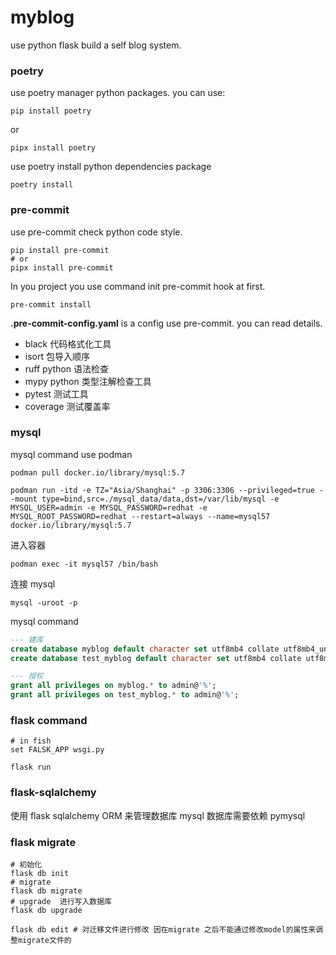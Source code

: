 # myblog

use python flask build a self blog system.

### poetry

use poetry manager python packages. you can use:

```shell
pip install poetry
```

or

```shell
pipx install poetry
```

use poetry install python dependencies package

```shell
poetry install
```

### pre-commit

use pre-commit check python code style.

```shell
pip install pre-commit
# or
pipx install pre-commit
```

In you project you use command init pre-commit hook at first.

```shell
pre-commit install
```

**.pre-commit-config.yaml** is a config use pre-commit. you can read details.

- black 代码格式化工具
- isort 包导入顺序
- ruff python 语法检查
- mypy python 类型注解检查工具
- pytest 测试工具
- coverage 测试覆盖率

### mysql

mysql command use podman

```shell
podman pull docker.io/library/mysql:5.7

podman run -itd -e TZ="Asia/Shanghai" -p 3306:3306 --privileged=true --mount type=bind,src=./mysql_data/data,dst=/var/lib/mysql -e MYSQL_USER=admin -e MYSQL_PASSWORD=redhat -e MYSQL_ROOT_PASSWORD=redhat --restart=always --name=mysql57 docker.io/library/mysql:5.7
```

进入容器

```shell
podman exec -it mysql57 /bin/bash
```

连接 mysql

```shell
mysql -uroot -p
```

mysql command

```sql
--- 建库
create database myblog default character set utf8mb4 collate utf8mb4_unicode_ci;
create database test_myblog default character set utf8mb4 collate utf8mb4_unicode_ci;

--- 授权
grant all privileges on myblog.* to admin@'%';
grant all privileges on test_myblog.* to admin@'%';

```

### flask command

```shell
# in fish
set FALSK_APP wsgi.py
```

```shell
flask run
```

### flask-sqlalchemy

使用 flask sqlalchemy ORM 来管理数据库
mysql 数据库需要依赖 pymysql

### flask migrate

```shell
# 初始化
flask db init
# migrate
flask db migrate
# upgrade  进行写入数据库
flask db upgrade

flask db edit # 对迁移文件进行修改 因在migrate 之后不能通过修改model的属性来调整migrate文件的
```
